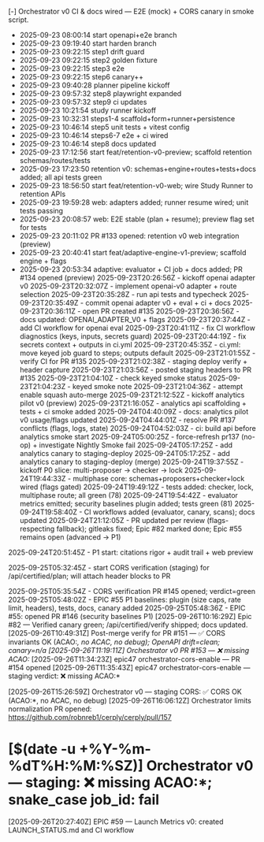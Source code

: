 [-] Orchestrator v0 CI & docs wired — E2E (mock) + CORS canary in smoke script.
- 2025-09-23 08:00:14 start openapi+e2e branch
- 2025-09-23 09:19:40 start harden branch
- 2025-09-23 09:22:15 step1 drift guard
- 2025-09-23 09:22:15 step2 golden fixture
- 2025-09-23 09:22:15 step3 e2e
- 2025-09-23 09:22:15 step6 canary++
- 2025-09-23 09:40:28 planner pipeline kickoff
- 2025-09-23 09:57:32 step8 playwright expanded
- 2025-09-23 09:57:32 step9 ci updates
- 2025-09-23 10:21:54 study runner kickoff
- 2025-09-23 10:32:31 steps1-4 scaffold+form+runner+persistence
- 2025-09-23 10:46:14 step5 unit tests + vitest config
- 2025-09-23 10:46:14 steps6-7 e2e + ci wired
- 2025-09-23 10:46:14 step8 docs updated
- 2025-09-23 17:12:56 start feat/retention-v0-preview; scaffold retention schemas/routes/tests
- 2025-09-23 17:23:50 retention v0: schemas+engine+routes+tests+docs added; all api tests green
- 2025-09-23 18:56:50 start feat/retention-v0-web; wire Study Runner to retention APIs
- 2025-09-23 19:59:28 web: adapters added; runner resume wired; unit tests passing
- 2025-09-23 20:08:57 web: E2E stable (plan + resume); preview flag set for tests
- 2025-09-23 20:11:02 PR #133 opened: retention v0 web integration (preview)
- 2025-09-23 20:40:41 start feat/adaptive-engine-v1-preview; scaffold engine + flags
- 2025-09-23 20:53:34 adaptive: evaluator + CI job + docs added; PR #134 opened (preview)
2025-09-23T20:26:56Z - kickoff openai adapter v0
2025-09-23T20:32:07Z - implement openai-v0 adapter + route selection
2025-09-23T20:35:28Z - run api tests and typecheck
2025-09-23T20:35:49Z - commit openai adapter v0 + eval + ci + docs
2025-09-23T20:36:11Z - open PR created #135
2025-09-23T20:36:56Z - docs updated: OPENAI_ADAPTER_V0 + flags
2025-09-23T20:37:44Z - add CI workflow for openai eval
2025-09-23T20:41:11Z - fix CI workflow diagnostics (keys, inputs, secrets guard)
2025-09-23T20:44:19Z - fix secrets context + outputs in ci.yml
2025-09-23T20:45:35Z - ci.yml: move keyed job guard to steps; outputs default
2025-09-23T21:01:55Z - verify CI for PR #135
2025-09-23T21:02:38Z - staging deploy verify + header capture
2025-09-23T21:03:56Z - posted staging headers to PR #135
2025-09-23T21:04:10Z - check keyed smoke status
2025-09-23T21:04:23Z - keyed smoke note
2025-09-23T21:04:36Z - attempt enable squash auto-merge
2025-09-23T21:12:52Z - kickoff analytics pilot v0 (preview)
2025-09-23T21:16:05Z - analytics api scaffolding + tests + ci smoke added
2025-09-24T04:40:09Z - docs: analytics pilot v0 usage/flags updated
2025-09-24T04:44:01Z - resolve PR #137 conflicts (flags, logs, state)
2025-09-24T04:52:03Z - ci: build api before analytics smoke start
2025-09-24T05:00:25Z - force-refresh pr137 (no-op) + investigate Nightly Smoke fail
2025-09-24T05:17:25Z - add analytics canary to staging-deploy
2025-09-24T05:17:25Z - add analytics canary to staging-deploy (merge)
2025-09-24T19:37:55Z - kickoff P0 slice: multi-proposer → checker → lock
2025-09-24T19:44:33Z - multiphase core: schemas+proposers+checker+lock wired (flags gated)
2025-09-24T19:49:12Z - tests added: checker, lock, multiphase route; all green (78)
2025-09-24T19:54:42Z - evaluator metrics emitted; security baselines plugin added; tests green (81)
2025-09-24T19:58:40Z - CI workflows added (evaluator, canary, scans); docs updated
2025-09-24T21:12:05Z - PR updated per review (flags-respecting fallback); gitleaks fixed; Epic #82 marked done; Epic #55 remains open (advanced → P1)

2025-09-24T20:51:45Z - P1 start: citations rigor + audit trail + web preview


2025-09-25T05:32:45Z - start CORS verification (staging) for /api/certified/plan; will attach header blocks to PR

2025-09-25T05:35:54Z - CORS verification PR #145 opened; verdict=green
2025-09-25T05:48:02Z - EPIC #55 P1 baselines: plugin (size caps, rate limit, headers), tests, docs, canary added
2025-09-25T05:48:36Z - EPIC #55: opened PR #146 (security baselines P1)
[2025-09-26T10:16:29Z] Epic #82 — Verified canary green; /api/certified/verify shipped; docs updated.
[2025-09-26T10:49:31Z] Post-merge verify for PR #151 — ✅ CORS invariants OK (ACAO:*, no ACAC, no debug); OpenAPI drift=clean; canary=n/a
[2025-09-26T11:19:11Z] Orchestrator v0 PR #153 — ❌ missing ACAO:*
[2025-09-26T11:34:23Z] epic47 orchestrator-cors-enable — PR #154 opened
[2025-09-26T11:35:43Z] epic47 orchestrator-cors-enable — staging verdict: ❌ missing ACAO:*

[2025-09-26T15:26:59Z] Orchestrator v0 — staging CORS: ✅ CORS OK (ACAO:*, no ACAC, no debug)
[2025-09-26T16:06:12Z] Orchestrator limits normalization PR opened: https://github.com/robnreb1/cerply/cerply/pull/157

[$(date -u +%Y-%m-%dT%H:%M:%SZ)] Orchestrator v0 — staging: ❌ missing ACAO:*; snake_case job_id: fail
=======

[2025-09-26T20:27:40Z] EPIC #59 — Launch Metrics v0: created LAUNCH_STATUS.md and CI workflow

